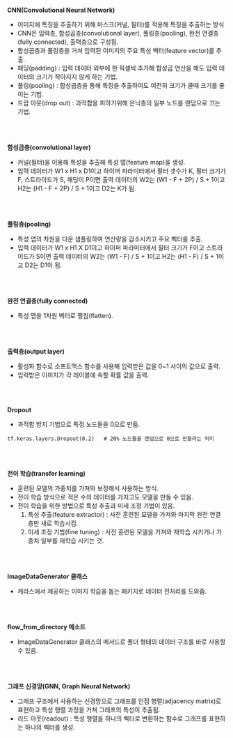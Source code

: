 **CNN(Convolutional Neural Network)**

- 이미지에 특징을 추출하기 위해 마스크(커널, 필터)를 적용해 특징을 추출하는 방식
- CNN은 입력층, 합성곱층(convolutional layer), 풀링층(pooling), 완전 연결층(fully connected), 출력층으로 구성됨.
- 합성곱층과 풀링층을 거쳐 입력된 이미지의 주요 특성 벡터(feature vector)를 추출.
- 패딩(padding) : 입력 데이터 외부에 한 픽셀씩 추가해 합성곱 연산을 해도 입력 데이터의 크기가 작아지지 않게 하는 기법.
- 풀링(pooling) : 합성곱층을 통해 특징을 추출하여도 여전히 크기가 클때 크기를 줄이는 기법.
- 드랍 아웃(drop out) : 과적합을 피하기위해 은닉층의 일부 노드를 랜덤으로 끄는 기법.

<br>

<br>

**함성곱층(convolutional layer)**

- 커널(필터)을 이용해 특성을 추출해 특성 맵(feature map)을 생성.
- 입력 데이터가 W1 x H1 x D1이고 하이퍼 파라미터에서 필터 갯수가 K, 필터 크기가 F, 스트라이드가 S, 패딩이 P이면 출력 데이터의 W2는 (W1 - F + 2P) / S + 1이고 H2는 (H1 - F + 2P) / S + 1이고 D2는 K가 됨.

<br>

<br>

**풀링층(pooling)**

- 특성 맵의 차원을 다운 샘플링하여 연산량을 감소시키고 주요 벡터를 추출.
- 입력 데이터가 W1 x H1 X D1이고 하이퍼 파라미터에서 필터 크기가 F이고 스트라이드가 S이면 출력 데이터의 W2는 (W1 - F) / S + 1이고 H2는 (H1 - F) / S + 1이고 D2는 D1이 됨.

<br>

<br>

**완전 연결층(fully connected)**

- 특성 맵을 1차원 벡터로 펼침(flatten).

<br>

<br>

**출력층(output layer)**

- 활성화 함수로 소프트맥스 함수를 사용해 입력받은 값을 0~1 사이의 값으로 출력.
- 입력받은 이미지가 각 레이블에 속할 확률 값을 출력.

<br>

<br>

**Dropout**

- 과적합 방지 기법으로 특정 노드들을 0으로 만듦.

```pyth
tf.keras.layers.Dropout(0.2)   # 20% 노드들을 랜덤으로 0으로 만들라는 의미
```

<br>

<br>

**전이 학습(transfer learning)**

- 훈련된 모델의 가중치를 가져와 보정해서 사용하는 방식.
- 전이 학습 방식으로 적은 수의 데이터를 가지고도 모델을 만들 수 있음.
- 전이 학습을 위한 방법으로 특성 추출과 미세 조정 기법이 있음.
  1. 특성 추출(feature extractor) : 사전 훈련된 모델을 가져와 마지막 완전 연결층만 새로 학습시킴.
  2. 미세 조정 기법(fine tuning) : 사전 훈련된 모델을 가져와 재학습 시키거나 가중치 일부를 재학습 시키는 것.

<br>

<br>

**ImageDataGenerator 클래스**

- 케라스에서 제공하는 이미지 학습을 돕는 패키지로 데이터 전처리를 도와줌.

<br>

<br>

**flow_from_directory 메소드**

- ImageDataGenerator 클래스의 메서드로 폴더 형태의 데이터 구조를 바로 사용할 수 있음.

<br>

<br>

**그래프 신경망(GNN, Graph Neural Network)**

- 그래프 구조에서 사용하는 신경망으로 그래프를 인접 행렬(adjacency matrix)로 표현하고 특성 행렬 과정을 거쳐 그래프의 특성이 추출됨.
- 리드 아웃(readout) : 특성 행렬을 하나의 벡터로 변환하는 함수로 그래프를 표현하는 하나의 벡터를 생성.
